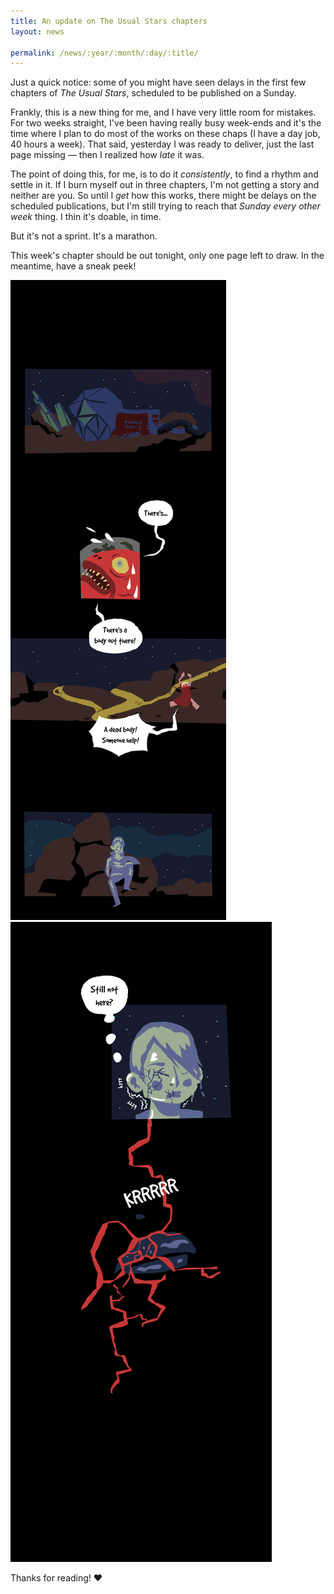 ```yaml
---
title: An update on The Usual Stars chapters
layout: news

permalink: /news/:year/:month/:day/:title/
---
```

Just a quick notice: some of you might have seen delays in the first few chapters of *The Usual Stars*, scheduled to be published on a Sunday.

Frankly, this is a new thing for me, and I have very little room for mistakes. For two weeks straight, I've been having really busy week-ends and it's the time where I plan to do most of the works on these chaps (I have a day job, 40 hours a week). That said, yesterday I was ready to deliver, just the last page missing — then I realized how *late* it was.

The point of doing this, for me, is to do it *consistently*, to find a rhythm and settle in it. If I burn myself out in three chapters, I'm not getting a story and neither are you. So until I *get* how this works, there might be delays on the scheduled publications, but I'm still trying to reach that *Sunday every other week* thing. I thin it's doable, in time.

But it's not a sprint. It's a marathon.

This week's chapter should be out tonight, only one page left to draw. In the meantime, have a sneak peek!

![01](/assets/stories/the-usual-stars/02/01.png)
![01.5](/assets/stories/the-usual-stars/02/01-5.png)

Thanks for reading! ♥
